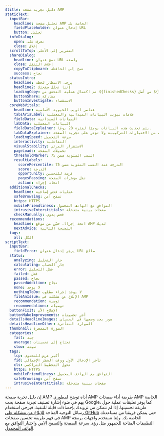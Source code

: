 ```yaml
---
$title: دليل تجربة صفحة AMP
staticText:
  inputBar:
    headline: تحليل صفحة AMP الخاصة بك
    fieldPlaceholder: إدخال عنوان URL
    button: تحليل
  infoDialog:
    open: تعرف على
    close: إغلاق
  scrollToTop: التمرير إلى الأعلى
  shareDialog:
    headline: نسخ عنوان URL ولصقه
    close: إغلاق التنقل
    copyToClipboard: نسخ إلى الحافظة
    success: نجاح
  statusIntro:
    headline: يرجى الانتظار لحظة
    headline2: إننا نحلل صفحتك
    loadingCopy: تم اكتمال عملية التحقق من ${finishedChecks} من أصل ${totalChecks}
    buttonShare: مشاركة
    buttonInvestigate: الاستقصاء
  coreWebVitals:
    headline: عناصر الويب الحيوية الأساسية
    tabsAriaLabel: علامات تبويب البيانات الميدانية والمعملية
    fieldData: البيانات الميدانية
    labData: البيانات المعملية
    fieldDataExplainer: يتم تحديث هذه البيانات يوميًا لفترة 28 يومًا.
    labDataExplainer: تأتي هذه البيانات من الاختبارات التركيبية ولا تؤثر على تجربة الصفحة.
    loadingSpeed: سرعة التحميل
    interactivity: التفاعلية
    visualStability: الاستقرار المرئي
    pageLoads: تحميلات الصفحة
    thresholdMarker: النسب المئوية ضمن 75
    resultLabels:
      scorePercentile: الدرجة عند النسب المئوية ضمن 75
      score: الدرجة
      opportunity: فرصة للتحسين
      pagesPassing: نقل مؤشرات الصفحة
      action: اتخاذ إجراء
  additionalChecks:
    headline: عمليات فحص إضافية
    safeBrowsing: تصفح آمن
    https: HTTPS
    mobileFriendliness: التوافق مع الهاتف المحمول
    intrusiveInterstitials: صفحات بينية متدخلة
    checkManually: فحص يدوي
  recommendations:
    headline: اتخذ إجراءً، حسِّن من موقع AMP لديك
    nextAdvice: النصيحة التالية
  tags:
    all: الكل
scriptText:
  inputBar:
    fieldError: يرجى إدخال عنوان URL صالح
  status:
    analyzing: جارٍ التحليل
    calculating: جارٍ الحساب
    error: فشل التحليل
    failed: فشل
    passed: نجاح
    passedAddition: نجاح
    none: لا يوجد
    nothingToDo: لا يوجد إجراء مطلوب
    fileAnIssue: الإبلاغ عن مشكلة في AMP
    recommendation: توصية
    recommendations: توصيات
  buttonFixIt: الإصلاح الآن
  buttonMakeImprovements: أجرِ تحسينات
  detailsHeadlineImages: صور يجب وضعها في الحسبان
  detailsHeadlineOther: الموارد المتأثرة
  thumbnail: الصورة المصغرة
  categories:
    fast: جيد
    average: تحتاج إلى تحسينات
    slow: سيئة
  tags:
    lcp: أكبر عرض للمحتوى
    fid: تأخر الإدخال الأول ووقت الحظر الإجمالي
    cls: تحول التخطيط التراكمي
    https: HTTPS
    mobileFriendliness: التوافق مع الهاتف المحمول
    safeBrowsing: تصفح آمن
    intrusiveInterstitials: صفحات بينية متدخلة
---
```


إن دليل تجربة صفحة AMP أداة توضح لمطوري AMP طريقة أداء صفحات AMP الخاصة بهم في ضوء إشارة تصنيف تجربة صفحة بحث Google، كما يوفر تعليقات عملية حول طريقة تحسينها. إذا لم نتمكن من تزويدك بإحصاءات قابلة للتنفيذ، فيرجى استخدام رسائل التوجيه المتاحة [للإبلاغ عن مشكلة على GitHub](https://github.com/ampproject/amphtml/issues/new?assignees=&labels=Type:+Page+experience&template=page-experience.md&title=Page+experience+issue) حتى يتمكن فريقنا من مساعدتك في فهم طريقة تحسين صفحات AMP الخاصة بك. وإننا نستخدم واجهات برمجة التطبيقات المتاحة للجمهور مثل [رؤى سرعة الصفحة](https://developers.google.com/speed/pagespeed/insights/) و[التصفح الآمن](https://developers.google.com/safe-browsing/v4/lookup-api) و[اختبار التوافق مع الهاتف المحمول](https://search.google.com/test/mobile-friendly).
